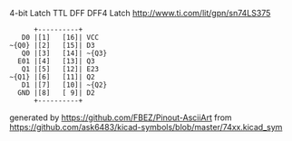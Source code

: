 4-bit Latch
TTL DFF DFF4 Latch
http://www.ti.com/lit/gpn/sn74LS375


	      +----------+
	   D0 |[1]   [16]| VCC
	~{Q0} |[2]   [15]| D3
	   Q0 |[3]   [14]| ~{Q3}
	  E01 |[4]   [13]| Q3
	   Q1 |[5]   [12]| E23
	~{Q1} |[6]   [11]| Q2
	   D1 |[7]   [10]| ~{Q2}
	  GND |[8]   [ 9]| D2
	      +----------+


generated by https://github.com/FBEZ/Pinout-AsciiArt from https://github.com/ask6483/kicad-symbols/blob/master/74xx.kicad_sym